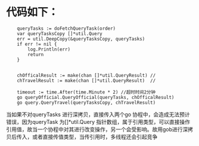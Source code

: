 # 代码如下：
```
	queryTasks := doFetchQueryTask(order)
	var queryTasksCopy []*util.Query
	err = util.DeepCopy(&queryTasksCopy, queryTasks)
	if err != nil {
		log.Println(err)
		return
	}
	

	chOfficalResult := make(chan []*util.QueryResult) //
	chTravelResult := make(chan []*util.QueryResult)  //
	
	timeout := time.After(time.Minute * 2) //超时时间2分钟
	go queryOfficial.QueryOfficial(queryTasks, chOfficalResult)
	go query.QueryTravel(queryTasksCopy, chTravelResult)
```

当如果不对queryTasks 进行深拷贝，直接传入两个go 协程中，会造成无法预计错误，因为queryTask 为[]*util.Query 指针数组，属于引用类型，可以直接操作引用值，故当一个协程中对其进行改变操作，另一个会受影响。故用gob进行深拷贝后传入，或者直接传值类型，当传引用时，多线程还会引起竞争